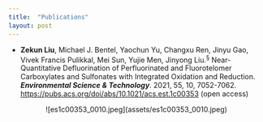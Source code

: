 ```yaml
---
title:  "Publications"
layout: post
---
```

   - **Zekun Liu**, Michael J. Bentel, Yaochun Yu, Changxu Ren, Jinyu Gao, Vivek Francis Pulikkal, Mei Sun, Yujie Men, Jinyong Liu.<sup>&sect;</sup> Near-Quantitative Defluorination of Perfluorinated and Fluorotelomer Carboxylates and Sulfonates with Integrated Oxidation and Reduction. ***Environmental Science & Technology***. 2021, 55, 10, 7052-7062.  
   https://pubs.acs.org/doi/abs/10.1021/acs.est.1c00353 (open access)
   
   <div align=center>
   ![es1c00353_0010.jpeg](assets/es1c00353_0010.jpeg)

